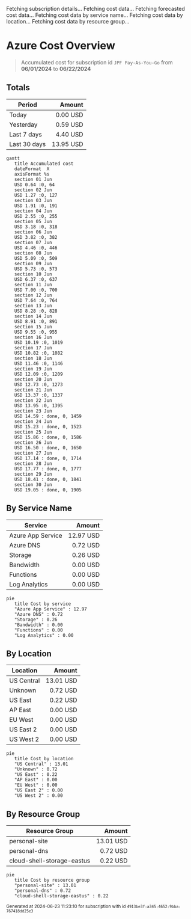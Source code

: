 Fetching subscription details...
Fetching cost data...
Fetching forecasted cost data...
Fetching cost data by service name...
Fetching cost data by location...
Fetching cost data by resource group...
# Azure Cost Overview

> Accumulated cost for subscription id `JPF Pay-As-You-Go` from **06/01/2024** to **06/22/2024**

## Totals

|Period|Amount|
|---|---:|
|Today|0.00 USD|
|Yesterday|0.59 USD|
|Last 7 days|4.40 USD|
|Last 30 days|13.95 USD|

```mermaid
gantt
   title Accumulated cost
   dateFormat  X
   axisFormat %s
   section 01 Jun
   USD 0.64 :0, 64
   section 02 Jun
   USD 1.27 :0, 127
   section 03 Jun
   USD 1.91 :0, 191
   section 04 Jun
   USD 2.55 :0, 255
   section 05 Jun
   USD 3.18 :0, 318
   section 06 Jun
   USD 3.82 :0, 382
   section 07 Jun
   USD 4.46 :0, 446
   section 08 Jun
   USD 5.09 :0, 509
   section 09 Jun
   USD 5.73 :0, 573
   section 10 Jun
   USD 6.37 :0, 637
   section 11 Jun
   USD 7.00 :0, 700
   section 12 Jun
   USD 7.64 :0, 764
   section 13 Jun
   USD 8.28 :0, 828
   section 14 Jun
   USD 8.91 :0, 891
   section 15 Jun
   USD 9.55 :0, 955
   section 16 Jun
   USD 10.19 :0, 1019
   section 17 Jun
   USD 10.82 :0, 1082
   section 18 Jun
   USD 11.46 :0, 1146
   section 19 Jun
   USD 12.09 :0, 1209
   section 20 Jun
   USD 12.73 :0, 1273
   section 21 Jun
   USD 13.37 :0, 1337
   section 22 Jun
   USD 13.95 :0, 1395
   section 23 Jun
   USD 14.59 : done, 0, 1459
   section 24 Jun
   USD 15.23 : done, 0, 1523
   section 25 Jun
   USD 15.86 : done, 0, 1586
   section 26 Jun
   USD 16.50 : done, 0, 1650
   section 27 Jun
   USD 17.14 : done, 0, 1714
   section 28 Jun
   USD 17.77 : done, 0, 1777
   section 29 Jun
   USD 18.41 : done, 0, 1841
   section 30 Jun
   USD 19.05 : done, 0, 1905
```

## By Service Name

|Service|Amount|
|---|---:|
|Azure App Service|12.97 USD|
|Azure DNS|0.72 USD|
|Storage|0.26 USD|
|Bandwidth|0.00 USD|
|Functions|0.00 USD|
|Log Analytics|0.00 USD|

```mermaid
pie
   title Cost by service
   "Azure App Service" : 12.97
   "Azure DNS" : 0.72
   "Storage" : 0.26
   "Bandwidth" : 0.00
   "Functions" : 0.00
   "Log Analytics" : 0.00
```

## By Location

|Location|Amount|
|---|---:|
|US Central|13.01 USD|
|Unknown|0.72 USD|
|US East|0.22 USD|
|AP East|0.00 USD|
|EU West|0.00 USD|
|US East 2|0.00 USD|
|US West 2|0.00 USD|

```mermaid
pie
   title Cost by location
   "US Central" : 13.01
   "Unknown" : 0.72
   "US East" : 0.22
   "AP East" : 0.00
   "EU West" : 0.00
   "US East 2" : 0.00
   "US West 2" : 0.00
```

## By Resource Group

|Resource Group|Amount|
|---|---:|
|personal-site|13.01 USD|
|personal-dns|0.72 USD|
|cloud-shell-storage-eastus|0.22 USD|

```mermaid
pie
   title Cost by resource group
   "personal-site" : 13.01
   "personal-dns" : 0.72
   "cloud-shell-storage-eastus" : 0.22
```

<sup>Generated at 2024-06-23 11:23:10 for subscription with id `4913be3f-a345-4652-9bba-767418dd25e3`</sup>
